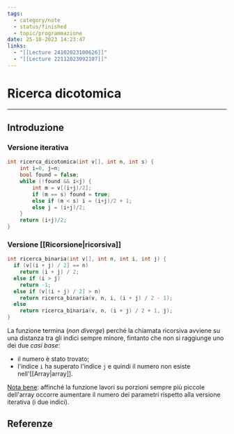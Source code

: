 ```yaml
---
tags:
  - category/note
  - status/finished
  - topic/programmazione
date: 25-10-2023 14:23:47
links:
  - "[[Lecture 24102023100626]]"
  - "[[Lecture 22112023092107]]"
---
```

# Ricerca dicotomica
---
## Introduzione

### Versione iterativa
```cpp
int ricerca_dicotomica(int v[], int n, int s) {
	int i=0, j=n;
	bool found = false;
	while (!found && i<j) {
		int m = v[(i+j)/2];
		if (m == s) found = true;
		else if (m < s) i = (i+j)/2 + 1;
		else j = (i+j)/2;
	}
	return (i+j)/2;
}
```

### Versione [[Ricorsione|ricorsiva]]
```cpp
int ricerca_binaria(int v[], int n, int i, int j) {
  if (v[(i + j) / 2] == n)
    return (i + j) / 2;
  else if (i > j)
    return -1;
  else if (v[(i + j) / 2] > n)
    return ricerca_binaria(v, n, i, (i + j) / 2 - 1);
  else
    return ricerca_binaria(v, n, (i + j) / 2 + 1, j);
}
```
La funzione termina (_non diverge_) perché la chiamata ricorsiva avviene su una distanza tra gli indici sempre minore, fintanto che non si raggiunge uno dei due _casi base_:
- il numero è stato trovato;
- l'indice `i` ha superato l'indice `j` e quindi il numero non esiste nell'[[Array|array]].

<u>Nota bene</u>: affinché la funzione lavori su porzioni sempre più piccole dell'array occorre aumentare il numero dei parametri rispetto alla versione iterativa (i due indici).

## Referenze